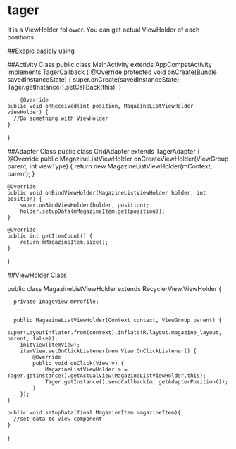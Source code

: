 # tager
It is a ViewHolder follower.
You can get actual ViewHolder of each positions.

##Exaple basicly using

##Activity Class
public class MainActivity extends AppCompatActivity implements TagerCallback<MagazineListViewHolder> {
    @Override
    protected void onCreate(Bundle savedInstanceState) {
        super.onCreate(savedInstanceState);
        Tager.getInstance().setCallBack(this);
        }
        
        @Override
    public void onReceived(int position, MagazineListViewHolder viewHolder) {
      //Do something with ViewHolder
    }
  }

##Adapter Class
public class GridAdapter extends TagerAdapter<MagazineListViewHolder> {
@Override
    public MagazineListViewHolder onCreateViewHolder(ViewGroup parent, int viewType) {
        return new MagazineListViewHolder(mContext, parent);
    }

    @Override
    public void onBindViewHolder(MagazineListViewHolder holder, int position) {
        super.onBindViewHolder(holder, position);
        holder.setupData(mMagazineItem.get(position));
    }

    @Override
    public int getItemCount() {
        return mMagazineItem.size();
    }
}

##ViewHolder Class

public class MagazineListViewHolder extends RecyclerView.ViewHolder {

      private ImageView mProfile;
      ...
      
      public MagazineListViewHolder(Context context, ViewGroup parent) {
        super(LayoutInflater.from(context).inflate(R.layout.magazine_layout, parent, false));
        initView(itemView);
        itemView.setOnClickListener(new View.OnClickListener() {
            @Override
            public void onClick(View v) {
                MagazineListViewHolder m = Tager.getInstance().getActualView(MagazineListViewHolder.this);
                Tager.getInstance().sendCallback(m, getAdapterPosition());
            }
        });
    }
    
    public void setupData(final MagazineItem magazineItem){
      //set data to view component
    }
    
}

